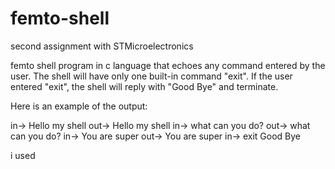 # femto-shell
second assignment  with STMicroelectronics

femto shell program in c language that echoes any command entered by the user. The shell will have only one built-in command "exit". If the user entered "exit", the shell will reply with "Good Bye" and terminate.

Here is an example of the output:

in-> Hello my shell
out-> Hello my shell
in-> what can you do?
out-> what can you do?
in-> You are super
out-> You are super
in-> exit
Good Bye

i used 
